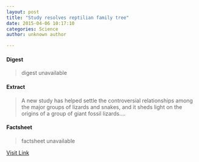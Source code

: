 ```yaml
---
layout: post
title: "Study resolves reptilian family tree"
date: 2015-04-06 10:17:10
categories: Science
author: unknown author

---
```



#### Digest
>digest unavailable

#### Extract
>A new study has helped settle the controversial relationships among the major groups of lizards and snakes, and it sheds light on the origins of a group of giant fossil lizards....

#### Factsheet
>factsheet unavailable

[Visit Link](http://phys.org/news347519818.html)


